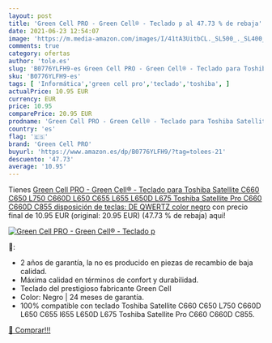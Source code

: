 ```yaml
---
layout: post
title: 'Green Cell PRO - Green Cell® - Teclado p al 47.73 % de rebaja'
date: 2021-06-23 12:54:07
image: 'https://m.media-amazon.com/images/I/41tA3UitbCL._SL500_._SL400_.jpg'
comments: true
category: ofertas
author: 'tole.es'
slug: 'B0776YLFH9-es Green Cell PRO - Green Cell® - Teclado para Toshiba...'
sku: 'B0776YLFH9-es'
tags: [ 'Informática','green cell pro','teclado','toshiba', ]
actualPrice: 10.95 EUR
currency: EUR
price: 10.95
comparePrice: 20.95 EUR
prodname: 'Green Cell PRO - Green Cell® - Teclado para Toshiba Satellite C660 C650 L750 C660D L650 C655 L655 L650D L675 Toshiba Satellite Pro C660 C660D C855  disposición de teclas: DE QWERTZ   color negro'
country: 'es'
flag: '🇪🇸'
brand: 'Green Cell PRO'
buyurl: 'https://www.amazon.es/dp/B0776YLFH9/?tag=tolees-21'
descuento: '47.73'
average: '10.95'
---
```


Tienes [Green Cell PRO - Green Cell® - Teclado para Toshiba Satellite C660 C650 L750 C660D L650 C655 L655 L650D L675 Toshiba Satellite Pro C660 C660D C855  disposición de teclas: DE QWERTZ   color negro](https://www.amazon.es/dp/B0776YLFH9/?tag=tolees-21) con precio final de  10.95 EUR (original: 20.95 EUR) (47.73 %  de rebaja) aqui!

[![Green Cell PRO - Green Cell® - Teclado p](https://m.media-amazon.com/images/I/41tA3UitbCL._SL500_._SL400_.jpg)](https://www.amazon.es/dp/B0776YLFH9/?tag=tolees-21)

🔎:

- 2 años de garantía, la no es producido en piezas de recambio de baja calidad.
- Máxima calidad en términos de confort y durabilidad.
- Teclado del prestigioso fabricante Green Cell
- Color: Negro | 24 meses de garantía.
- 100% compatible con teclado Toshiba Satellite C660 C650 L750 C660D L650 C655 l655 L650D L675 Toshiba Satellite Pro C660 C660D C855.

[🛒 Comprar!!!](https://www.amazon.es/dp/B0776YLFH9/?tag=tolees-21)
